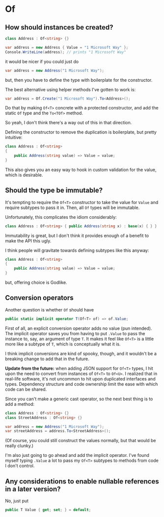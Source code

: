 # Of

## How should instances be created?

```cs
class Address : Of<string> {}

var address = new Address { Value = "1 Microsoft Way" };
Console.WriteLine(address); // prints "1 Microsoft Way"
```

it would be nicer if you could just do

```cs
var address = new Address("1 Microsoft Way");
```

but, then you have to define the type with boilerplate for the constructor.

The best alternative using helper methods I've gotten to work is:

```cs
var address = Of.Create("1 Microsoft Way").To<Address>();
```

Do that by making `Of<T>` concrete with a protected constructor, and add the static `Of` type and the `To<TOf>` method.

So yeah, I don't think there's a way out of this in that direction.

Defining the constructor to remove the duplication is boilerplate, but pretty intuitive:

```cs
class Address : Of<string>
{
    public Address(string value) => Value = value;
}
```

This also gives you an easy way to hook in custom validation for the value, which is desirable.

## Should the type be immutable?

It's tempting to require the `Of<T>` constructor to take the value for `Value` and require subtypes to pass it in.
Then, all `Of` types will be immutable.

Unfortunately, this complicates the idiom considerably:

```cs
class Address : Of<string> { public Address(string x) : base(x) { } }
```

Immutability is great, but I don't think it provides enough of a benefit to make the API this ugly.

I think people will gravitate towards defining subtypes like this anyway:

```cs
class Address : Of<string>
{
    public Address(string value) => Value = value;
}
```

but, offering choice is Godlike.

## Conversion operators

Another question is whether `Of` should have

```cs
public static implicit operator T(Of<T> of) => of.Value;
```

First of all, an explicit conversion operator adds no value (pun intended).
The implicit operator saves you from having to put `.Value` to pass the instance to, say, an argument of type `T`.
It makes it feel like `Of<T>` is a little more like a subtype of `T`, which is conceptually what it is.

I think implicit conversions are kind of spooky, though, and it wouldn't be a breaking change to add that in the future.

**Update from the future:** when adding JSON support for `Of<T>` types,
I hit upon the need to convert from instances of `Of<T>` to `Of<U>`.
I realized that in real-life software, it's not uncommon to hit upon duplicated interfaces and types.
Dependency structure and code ownership limit the ease with which code can be shared.

Since you can't make a generic cast operator, so the next best thing is to add a method:

```cs
class Address : Of<string> {}
class StreetAddress : Of<string> {}

var address = new Address("1 Microsoft Way");
var streetAddress = address.To<StreetAddress>();
```

(Of course, you could still construct the values normally, but that would be really clunky.)

I'm also just going to go ahead and add the implicit operator.
I've found myself typing `.Value` a lot to pass my `Of<T>` subtypes to methods from code I don't control.

## Any considerations to enable nullable references in a later version?

No, just put

```cs
public T Value { get; set; } = default;
```